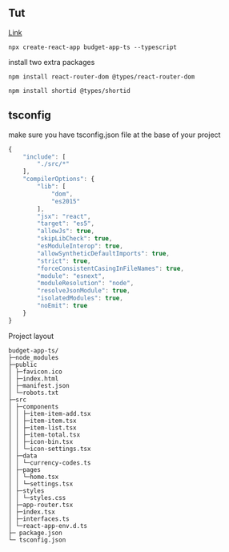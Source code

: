 ## Tut

[Link](https://medium.com/javascript-in-plain-english/how-to-build-a-budget-app-with-react-typescript-web-storage-api-pt-1-433d72b72248)

```shell
npx create-react-app budget-app-ts --typescript
```



install two extra packages

```shell
npm install react-router-dom @types/react-router-dom

npm install shortid @types/shortid
```

## tsconfig

make sure you have  tsconfig.json file at the base of your project

```javascript
{
    "include": [
        "./src/*"
    ],
    "compilerOptions": {
        "lib": [
            "dom",
            "es2015"
        ],
        "jsx": "react",
        "target": "es5",
        "allowJs": true,
        "skipLibCheck": true,
        "esModuleInterop": true,
        "allowSyntheticDefaultImports": true,
        "strict": true,
        "forceConsistentCasingInFileNames": true,
        "module": "esnext",
        "moduleResolution": "node",
        "resolveJsonModule": true,
        "isolatedModules": true,
        "noEmit": true
    }
}
```



Project layout

```
budget-app-ts/
├─node_modules
├─public
│ ├─favicon.ico
│ ├─index.html
│ ├─manifest.json
│ └─robots.txt
├─src
│ ├─components
│ │ ├─item-item-add.tsx
│ │ ├─item-item.tsx
│ │ ├─item-list.tsx
│ │ ├─item-total.tsx
│ │ ├─icon-bin.tsx
│ │ └─icon-settings.tsx
│ ├─data
│ │ └─currency-codes.ts
│ ├─pages
│ │ └─home.tsx
│ │ └─settings.tsx
│ ├─styles
│ │ └─styles.css
│ ├─app-router.tsx
│ ├─index.tsx
│ ├─interfaces.ts
│ └─react-app-env.d.ts
├─ package.json
└─ tsconfig.json
```

